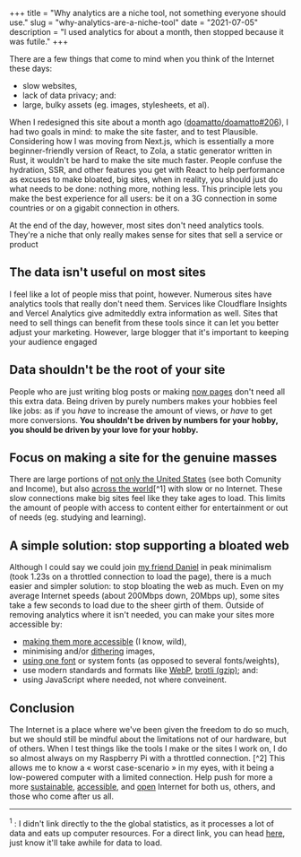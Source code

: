 +++
title = "Why analytics are a niche tool, not something everyone should use."
slug = "why-analytics-are-a-niche-tool"
date = "2021-07-05"
description = "I used analytics for about a month, then stopped because it was futile."
+++

There are a few things that come to mind when you think of the Internet these days:
- slow websites,
- lack of data privacy; and:
- large, bulky assets (eg. images, stylesheets, et al).

When I redesigned this site about a month ago ([doamatto/doamatto#206](https://github.com/doamatto/doamatto.xyz/pull/206)), I had two goals in mind: to make the site faster, and to test Plausible. Considering how I was moving from Next.js, which is essentially a more beginner-friendly version of React, to Zola, a static generator written in Rust, it wouldn't be hard to make the site much faster. People confuse the hydration, SSR, and other features you get with React to help performance as excuses to make bloated, big sites, when in reality, you should just do what needs to be done: nothing more, nothing less. This principle lets you make the best experience for all users: be it on a 3G connection in some countries or on a gigabit connection in others.

At the end of the day, however, most sites don't need analytics tools. They're a niche that only really makes sense for sites that sell a service or product

## The data isn't useful on most sites
I feel like a lot of people miss that point, however. Numerous sites have analytics tools that really don't need them. Services like Cloudflare Insights and Vercel Analytics give admiteddly extra information as well. Sites that need to sell things can benefit from these tools since it can let you better adjust your marketing. However, large blogger that it's important to keeping your audience engaged

## Data shouldn't be the root of your site
People who are just writing blog posts or making [now pages](https://nownownow.com/about) don't need all this extra data. Being driven by purely numbers makes your hobbies feel like jobs: as if you *have* to increase the amount of views, or *have* to get more conversions. **You shouldn't be driven by numbers for your hobby, you should be driven by your love for your hobby.**

## Focus on making a site for the genuine masses
There are large portions of [not only the United States](https://www.pewresearch.org/internet/fact-sheet/internet-broadband#who-has-home-broadband) (see both Comunity and Income), but also [across the world](https://www.measurementlab.net/visualizations/)[^1] with slow or no Internet. These slow connections make big sites feel like they take ages to load. This limits the amount of people with access to content either for entertainment or out of needs (eg. studying and learning).

## A simple solution: stop supporting a bloated web
Although I could say we could join [my friend Daniel](https://daan.ws/) in peak minimalism (took 1.23s on a throttled connection to load the page), there is a much easier and simpler solution: to stop bloating the web as much. Even on my average Internet speeds (about 200Mbps down, 20Mbps up), some sites take a few seconds to load due to the sheer girth of them. Outside of removing analytics where it isn't needed, you can make your sites more accessible by:
- [making them more accessible](https://www.a11yproject.com/) (I know, wild),
- minimising and/or [dithering](https://www.cs.princeton.edu/courses/archive/fall00/cs426/lectures/dither/dither.pdf) images,
- [using one font](https://web.dev/font-best-practices/) or system fonts (as opposed to several fonts/weights),
- use modern standards and formats like [WebP](https://web.dev/serve-images-webp/), [brotli (gzip)](https://web.dev/codelab-text-compression-brotli/); and:
- using JavaScript where needed, not where conveinent.

## Conclusion
The Internet is a place where we've been given the freedom to do so much, but we should still be mindful about the limitations not of our hardware, but of others. When I test things like the tools I make or the sites I work on, I do so almost always on my Raspberry Pi with a throttled connection. [^2] This allows me to know a « worst case-scenario » in my eyes, with it being a low-powered computer with a limited connection. Help push for more a more [sustainable](https://www.sustainablewebmanifesto.com/), [accessible](https://www.a11yproject.com/values/), and [open](https://www.mozilla.org/en-US/about/manifesto/) Internet for both us, others, and those who come after us all.

---

<sup id="1">1</sup> : I didn't link directly to the the global statistics, as it processes a lot of data and eats up computer resources. For a direct link, you can head [here](https://datastudio.google.com/s/r6ZnlTmHfwE), just know it'll take awhile for data to load.
